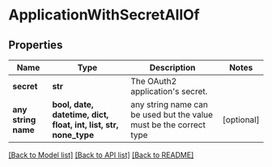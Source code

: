 # ApplicationWithSecretAllOf


## Properties
Name | Type | Description | Notes
------------ | ------------- | ------------- | -------------
**secret** | **str** | The OAuth2 application&#39;s secret. | 
**any string name** | **bool, date, datetime, dict, float, int, list, str, none_type** | any string name can be used but the value must be the correct type | [optional]

[[Back to Model list]](../README.md#documentation-for-models) [[Back to API list]](../README.md#documentation-for-api-endpoints) [[Back to README]](../README.md)


